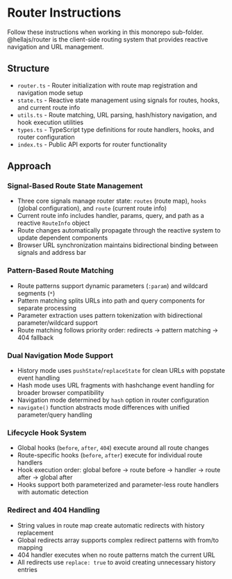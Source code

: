 # Router Instructions

Follow these instructions when working in this monorepo sub-folder. @hellajs/router is the client-side routing system that provides reactive navigation and URL management.

## Structure
- `router.ts` - Router initialization with route map registration and navigation mode setup
- `state.ts` - Reactive state management using signals for routes, hooks, and current route info
- `utils.ts` - Route matching, URL parsing, hash/history navigation, and hook execution utilities
- `types.ts` - TypeScript type definitions for route handlers, hooks, and router configuration
- `index.ts` - Public API exports for router functionality

## Approach

### Signal-Based Route State Management
- Three core signals manage router state: `routes` (route map), `hooks` (global configuration), and `route` (current route info)
- Current route info includes handler, params, query, and path as a reactive `RouteInfo` object
- Route changes automatically propagate through the reactive system to update dependent components
- Browser URL synchronization maintains bidirectional binding between signals and address bar

### Pattern-Based Route Matching
- Route patterns support dynamic parameters (`:param`) and wildcard segments (`*`)
- Pattern matching splits URLs into path and query components for separate processing
- Parameter extraction uses pattern tokenization with bidirectional parameter/wildcard support
- Route matching follows priority order: redirects → pattern matching → 404 fallback

### Dual Navigation Mode Support
- History mode uses `pushState`/`replaceState` for clean URLs with popstate event handling
- Hash mode uses URL fragments with hashchange event handling for broader browser compatibility
- Navigation mode determined by `hash` option in router configuration
- `navigate()` function abstracts mode differences with unified parameter/query handling

### Lifecycle Hook System
- Global hooks (`before`, `after`, `404`) execute around all route changes
- Route-specific hooks (`before`, `after`) execute for individual route handlers
- Hook execution order: global before → route before → handler → route after → global after
- Hooks support both parameterized and parameter-less route handlers with automatic detection

### Redirect and 404 Handling
- String values in route map create automatic redirects with history replacement
- Global redirects array supports complex redirect patterns with from/to mapping
- 404 handler executes when no route patterns match the current URL
- All redirects use `replace: true` to avoid creating unnecessary history entries